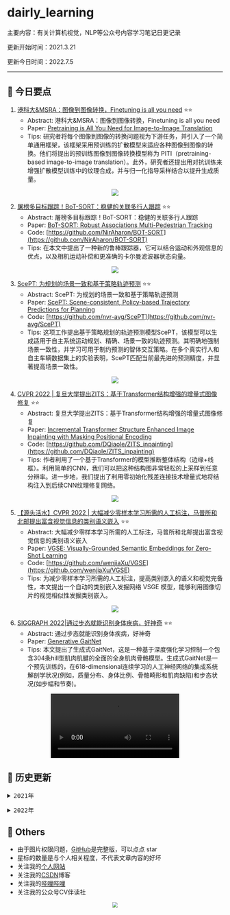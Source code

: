 # dairly_learning
主要内容：有关计算机视觉，NLP等公众号内容学习笔记日更记录

更新开始时间：2021.3.21

更新今日时间：2022.7.5

------



## :paperclip:  今日要点

1. [港科大&MSRA：图像到图像转换，Finetuning is all you need](https://mp.weixin.qq.com/s/dIFubdO7TPx4pvRQ8aSEAQ)         :star::star:
   - Abstract: 港科大&MSRA：图像到图像转换，Finetuning is all you need
   - Paper: [Pretraining is All You Need for Image-to-Image Translation](https://arxiv.org/pdf/2205.12952.pdf)
   - Tips:  研究者将每个图像到图像的转换问题视为下游任务，并引入了一个简单通用框架，该框架采用预训练的扩散模型来适应各种图像到图像的转换。他们将提出的预训练图像到图像转换模型称为 PITI（pretraining-based image-to-image translation）。此外，研究者还提出用对抗训练来增强扩散模型训练中的纹理合成，并与归一化指导采样结合以提升生成质量。

<div align=center><img src="https://mmbiz.qpic.cn/mmbiz_png/KmXPKA19gWicGSyLwmgvrPibLE4pesQnqgTqN7IX6xLfSZ6zVVbor6XufjOoqklXosvEfV1ElTtMCDWzCf1dUXWA/640?wx_fmt=png&wxfrom=5&wx_lazy=1&wx_co=1" style='zoom:100%'>
</div>

2. [屠榜多目标跟踪！BoT-SORT：稳健的关联多行人跟踪](https://mp.weixin.qq.com/s/5d22OZbrxS-FTLqh1iCn4g)       :star::star:
   - Abstract: 屠榜多目标跟踪！BoT-SORT：稳健的关联多行人跟踪
   - Paper: [BoT-SORT: Robust Associations Multi-Pedestrian Tracking](https://arxiv.org/abs/2206.14651)
   - Code: [https://github.com/NirAharon/BOT-SORT](https://github.com/NirAharon/BOT-SORT)
   - Tips: 在本文中提出了一种新的鲁棒跟踪器，它可以结合运动和外观信息的优点，以及相机运动补偿和更准确的卡尔曼滤波器状态向量。

<div align=center><img src="https://mmbiz.qpic.cn/mmbiz_png/5ooHoYt0tgktYQfMrLIJOqz7t9YDZAUCWPdwxkCiaTv2Ls3POc5fVTuO6Lt2GabtiaQib92DjsUUfGrIibKlLOXqgA/640?wx_fmt=png&wxfrom=5&wx_lazy=1&wx_co=1" style='zoom:100%'>
</div>


3. [ScePT: 为规划的场景一致和基于策略轨迹预测](https://mp.weixin.qq.com/s/UxZFYHFk32MSTnK58FSFwQ)       :star::star:
   - Abstract: ScePT: 为规划的场景一致和基于策略轨迹预测
   - Paper: [ScePT: Scene-consistent, Policy-based Trajectory Predictions for Planning](https://arxiv.org/abs/2206.13387)
   - Code: [https://github.com/nvr-avg/ScePT](https://github.com/nvr-avg/ScePT)
   - Tips: 这项工作提出基于策略规划的轨迹预测模型ScePT，该模型可以生成适用于自主系统运动规划、精确、场景一致的轨迹预测。其明确地强制场景一致性，并学习可用于制约预测的智体交互策略。在多个真实行人和自主车辆数据集上的实验表明，ScePT匹配当前最先进的预测精度，并显著提高场景一致性。

<div align=center><img src="https://mmbiz.qpic.cn/mmbiz_png/E5w2bqqaSwiaxw6ZUxiadRMERFqj1L9nBLp6oj5wMaPolUngBB3lLwDqqsngnLn8yKjtkp5b79dBy5AoqVo8SYAg/640?wx_fmt=png&wxfrom=5&wx_lazy=1&wx_co=1" style='zoom:100%'>
</div>


4. [CVPR 2022 | 复旦大学提出ZITS：基于Transformer结构增强的增量式图像修复](https://mp.weixin.qq.com/s/Bnqw2gFS_TTEeglRm3aIIw)       :star::star:
   - Abstract: 复旦大学提出ZITS：基于Transformer结构增强的增量式图像修复
   - Paper: [Incremental Transformer Structure Enhanced Image Inpainting with Masking Positional Encoding](https://arxiv.org/abs/2203.00867)
   - Code: [https://github.com/DQiaole/ZITS_inpainting](https://github.com/DQiaole/ZITS_inpainting)
   - Tips: 作者利用了一个基于Transformer的模型推断整体结构（边缘+线框）。利用简单的CNN，我们可以把这种结构图非常轻松的上采样到任意分辨率。进一步地，我们提出了利用零初始化残差连接技术增量式地将结构注入到后续CNN纹理修复网络。

<div align=center><img src="https://mmbiz.qpic.cn/mmbiz_jpg/yNnalkXE7oX1JznWHEUhCBa6FgnxEGmGRPJIibvsnhWnFaTw6zgSCuoN4mm4YQqu4VJQA3TayicD5QXypts1rZ0g/640?wx_fmt=jpeg&wxfrom=5&wx_lazy=1&wx_co=1" style='zoom:100%'>
</div>

5. [【源头活水】CVPR 2022 | 大幅减少零样本学习所需的人工标注，马普所和北邮提出富含视觉信息的类别语义嵌入](https://mp.weixin.qq.com/s/VfXlObtw2nbZayuuxtUsvg)       :star::star:
   - Abstract: 大幅减少零样本学习所需的人工标注，马普所和北邮提出富含视觉信息的类别语义嵌入
   - Paper: [VGSE: Visually-Grounded Semantic Embeddings for Zero-Shot Learning](https://arxiv.org/abs/2203.10444)
   - Code: [https://github.com/wenjiaXu/VGSE](https://github.com/wenjiaXu/VGSE)
   - Tips: 为减少零样本学习所需的人工标注，提高类别嵌入的语义和视觉完备性，本文提出一个自动的类别嵌入发掘网络 VSGE 模型，能够利用图像切片的视觉相似性发掘类别嵌入。

<div align=center><img src="https://mmbiz.qpic.cn/mmbiz_png/KmXPKA19gW9zTkJA8futG2rNvAkVibZnFJAIYTSHFQTJEohUynFZQZYlHNNUErSEyuqsmkn5LH9Sf23KClVc9qQ/640?wx_fmt=png&wxfrom=5&wx_lazy=1&wx_co=1" style='zoom:100%'>
</div>

6. [SIGGRAPH 2022|通过步态就能识别身体疾病，好神奇](https://mp.weixin.qq.com/s/3rbNM6PkQHxIvwG3NmsoLA)       :star::star:
   - Abstract: 通过步态就能识别身体疾病，好神奇
   - Paper: [Generative GaitNet](https://mrl.snu.ac.kr/research/ProjectGaitNet/paper.pdf)
   - Tips: 本文提出了生成式GaitNet，这是一种基于深度强化学习控制一个包含304条hill型肌肉肌腱的全面的全身肌肉骨骼模型。生成式GaitNet是一个预先训练的，在618-dimensional连续学习的人工神经网络的集成系统解剖学状况(例如，质量分布、身体比例、骨骼畸形和肌肉缺陷)和步态状况(如步幅和节奏)。

<div align=center><video src="http://mpvideo.qpic.cn/0bc3eiaaiaaauiakgsf64brfaiwdaqraabaa.f10003.mp4?dis_k=71a653cadfe202f8cdc22ebe63ea0f5f&dis_t=1656987195&vid=wxv_2467418745456656388&format_id=10003&support_redirect=0&mmversion=false" style='zoom:100%'>
</div>


## 


## :paperclip:  历史更新

<pre><details><summary>2021年</summary>
<details><summary>3月</summary>
    1. <a href="notes/202103/0321.md" target="_blank">公众号内容拓展学习笔记（2021.3.21）</a>
    2. <a href="notes/202103/0322.md" target="_blank">公众号内容拓展学习笔记（2021.3.22）</a>
    3. <a href="notes/202103/0323.md" target="_blank">公众号内容拓展学习笔记（2021.3.23）</a>
    4. <a href="notes/202103/0324.md" target="_blank">公众号内容拓展学习笔记（2021.3.24）</a>
    5. <a href="notes/202103/0325.md" target="_blank">公众号内容拓展学习笔记（2021.3.25）</a>
    6. <a href="notes/202103/0326.md" target="_blank">公众号内容拓展学习笔记（2021.3.26）</a>
    7. <a href="notes/202103/0327.md" target="_blank">公众号内容拓展学习笔记（2021.3.27）</a>
    8. <a href="notes/202103/0328.md" target="_blank">公众号内容拓展学习笔记（2021.3.28）</a>
    9. <a href="notes/202103/0329.md" target="_blank">公众号内容拓展学习笔记（2021.3.29）</a>
    10. <a href="notes/202103/0330.md" target="_blank">公众号内容拓展学习笔记（2021.3.30）</a>
    11. <a href="notes/202103/0331.md" target="_blank">公众号内容拓展学习笔记（2021.3.31）</a>
</details>
<details><summary>4月</summary>
    1. <a href="notes/202104/0401.md" target="_blank">公众号内容拓展学习笔记（2021.4.1）</a>
    2. <a href="notes/202104/0402.md" target="_blank">公众号内容拓展学习笔记（2021.4.2）</a>
    3. <a href="notes/202104/0403.md" target="_blank">公众号内容拓展学习笔记（2021.4.3）</a>
    4. <a href="notes/202104/0404.md" target="_blank">公众号内容拓展学习笔记（2021.4.4）</a>
    5. <a href="notes/202104/0405.md" target="_blank">公众号内容拓展学习笔记（2021.4.5）</a>
    6. <a href="notes/202104/0406.md" target="_blank">公众号内容拓展学习笔记（2021.4.6）</a>
    7. <a href="notes/202104/0407.md" target="_blank">公众号内容拓展学习笔记（2021.4.7）</a>
    8. <a href="notes/202104/0408.md" target="_blank">公众号内容拓展学习笔记（2021.4.8）</a>
    9. <a href="notes/202104/0409.md" target="_blank">公众号内容拓展学习笔记（2021.4.9）</a>
    10. <a href="notes/202104/0410.md" target="_blank">公众号内容拓展学习笔记（2021.4.10）</a>
    11. <a href="notes/202104/0411.md" target="_blank">公众号内容拓展学习笔记（2021.4.11）</a>
    12. <a href="notes/202104/0412.md" target="_blank">公众号内容拓展学习笔记（2021.4.12）</a>
    13. <a href="notes/202104/0413.md" target="_blank">公众号内容拓展学习笔记（2021.4.13）</a>
    14. <a href="notes/202104/0414.md" target="_blank">公众号内容拓展学习笔记（2021.4.14）</a>
    15. <a href="notes/202104/0415.md" target="_blank">公众号内容拓展学习笔记（2021.4.15）</a>
    16. <a href="notes/202104/0416.md" target="_blank">公众号内容拓展学习笔记（2021.4.16）</a>
    17. <a href="notes/202104/0417.md" target="_blank">公众号内容拓展学习笔记（2021.4.17）</a>
    18. <a href="notes/202104/0418.md" target="_blank">公众号内容拓展学习笔记（2021.4.18）</a>
    19. <a href="notes/202104/0419.md" target="_blank">公众号内容拓展学习笔记（2021.4.19）</a>
    20. <a href="notes/202104/0420.md" target="_blank">公众号内容拓展学习笔记（2021.4.20）</a>
    21. <a href="notes/202104/0421.md" target="_blank">公众号内容拓展学习笔记（2021.4.21）</a>
    22. <a href="notes/202104/0422.md" target="_blank">公众号内容拓展学习笔记（2021.4.22）</a>
    23. <a href="notes/202104/0423.md" target="_blank">公众号内容拓展学习笔记（2021.4.23）</a>
    24. <a href="notes/202104/0424.md" target="_blank">公众号内容拓展学习笔记（2021.4.24）</a>
    25. <a href="notes/202104/0425.md" target="_blank">公众号内容拓展学习笔记（2021.4.25）</a>
    26. <a href="notes/202104/0426.md" target="_blank">公众号内容拓展学习笔记（2021.4.26）</a>
    27. <a href="notes/202104/0427.md" target="_blank">公众号内容拓展学习笔记（2021.4.27）</a>
    28. <a href="notes/202104/0428.md" target="_blank">公众号内容拓展学习笔记（2021.4.28）</a>
    29. <a href="notes/202104/0429.md" target="_blank">公众号内容拓展学习笔记（2021.4.29）</a>
    30. <a href="notes/202104/0430.md" target="_blank">公众号内容拓展学习笔记（2021.4.30）</a>
</details>
<details><summary>5月</summary>
    1. <a href="notes/202105/0501.md" target="_blank">公众号内容拓展学习笔记（2021.5.1）</a>
    2. <a href="notes/202105/0502.md" target="_blank">公众号内容拓展学习笔记（2021.5.2）</a>
    3. <a href="notes/202105/0503.md" target="_blank">公众号内容拓展学习笔记（2021.5.3）</a>
    4. <a href="notes/202105/0504.md" target="_blank">公众号内容拓展学习笔记（2021.5.4）</a>
    5. <a href="notes/202105/0505.md" target="_blank">公众号内容拓展学习笔记（2021.5.5）</a>
    6. <a href="notes/202105/0506.md" target="_blank">公众号内容拓展学习笔记（2021.5.6）</a>
    7. <a href="notes/202105/0507.md" target="_blank">公众号内容拓展学习笔记（2021.5.7）</a>
    8. <a href="notes/202105/0508.md" target="_blank">公众号内容拓展学习笔记（2021.5.8）</a>
    9. <a href="notes/202105/0509.md" target="_blank">公众号内容拓展学习笔记（2021.5.9）</a>
    10. <a href="notes/202105/05010.md" target="_blank">公众号内容拓展学习笔记（2021.5.10）</a>
    11. <a href="notes/202105/05011.md" target="_blank">公众号内容拓展学习笔记（2021.5.11）</a>
    12. <a href="notes/202105/05012.md" target="_blank">公众号内容拓展学习笔记（2021.5.12）</a>
    13. <a href="notes/202105/05013.md" target="_blank">公众号内容拓展学习笔记（2021.5.13）</a>
    14. <a href="notes/202105/05014.md" target="_blank">公众号内容拓展学习笔记（2021.5.14）</a>
    15. <a href="notes/202105/05015.md" target="_blank">公众号内容拓展学习笔记（2021.5.15）</a>
    16. <a href="notes/202105/05016.md" target="_blank">公众号内容拓展学习笔记（2021.5.16）</a>
    17. <a href="notes/202105/05027.md" target="_blank">公众号内容拓展学习笔记（2021.5.27）</a>
</details>
<details><summary>9月</summary>
    1. <a href="notes/202109/0930.md" target="_blank">公众号内容拓展学习笔记（2021.9.30）</a>
</details>
<details><summary>10月</summary>
    1. <a href="notes/202110/1001.md" target="_blank">公众号内容拓展学习笔记（2021.10.1）</a>
    2. <a href="notes/202110/1002.md" target="_blank">公众号内容拓展学习笔记（2021.10.2）</a>
    3. <a href="notes/202110/1003.md" target="_blank">公众号内容拓展学习笔记（2021.10.3）</a>
    4. <a href="notes/202110/1004.md" target="_blank">公众号内容拓展学习笔记（2021.10.4）</a>
    5. <a href="notes/202110/1006.md" target="_blank">公众号内容拓展学习笔记（2021.10.6）</a>
    6. <a href="notes/202110/1008.md" target="_blank">公众号内容拓展学习笔记（2021.10.8）</a>
    7. <a href="notes/202110/1016.md" target="_blank">公众号内容拓展学习笔记（2021.10.16）</a>
    8. <a href="notes/202110/1018.md" target="_blank">公众号内容拓展学习笔记（2021.10.18）</a>
</details>
</pre>
<pre><details><summary>2022年</summary>
<details><summary>1月</summary>
    1. <a href="notes/202201/0120.md" target="_blank">公众号内容拓展学习笔记（2022.1.20）</a>
</details>
<details><summary>2月</summary>
    1. <a href="notes/202202/0225.md" target="_blank">公众号内容拓展学习笔记（2022.2.25）</a>
    2. <a href="notes/202202/0226.md" target="_blank">公众号内容拓展学习笔记（2022.2.26）</a>
    3. <a href="notes/202202/0227.md" target="_blank">公众号内容拓展学习笔记（2022.2.27）</a>
    4. <a href="notes/202202/0228.md" target="_blank">公众号内容拓展学习笔记（2022.2.28）</a>
</details>
<details><summary>3月</summary>
    1. <a href="notes/202203/0301.md" target="_blank">公众号内容拓展学习笔记（2022.3.1）</a>
    2. <a href="notes/202203/0302.md" target="_blank">公众号内容拓展学习笔记（2022.3.2）</a>
    3. <a href="notes/202203/0303.md" target="_blank">公众号内容拓展学习笔记（2022.3.3）</a>
    4. <a href="notes/202203/0304.md" target="_blank">公众号内容拓展学习笔记（2022.3.4）</a>
    5. <a href="notes/202203/0305.md" target="_blank">公众号内容拓展学习笔记（2022.3.5）</a>
    6. <a href="notes/202203/0306.md" target="_blank">公众号内容拓展学习笔记（2022.3.6）</a>
    7. <a href="notes/202203/0307.md" target="_blank">公众号内容拓展学习笔记（2022.3.7）</a>
    8. <a href="notes/202203/0308.md" target="_blank">公众号内容拓展学习笔记（2022.3.8）</a>
    9. <a href="notes/202203/0309.md" target="_blank">公众号内容拓展学习笔记（2022.3.9）</a>
    10. <a href="notes/202203/0310.md" target="_blank">公众号内容拓展学习笔记（2022.3.10）</a>
    11. <a href="notes/202203/0311.md" target="_blank">公众号内容拓展学习笔记（2022.3.11）</a>
    12. <a href="notes/202203/0312.md" target="_blank">公众号内容拓展学习笔记（2022.3.12）</a>
    13. <a href="notes/202203/0313.md" target="_blank">公众号内容拓展学习笔记（2022.3.13）</a>
    14. <a href="notes/202203/0314.md" target="_blank">公众号内容拓展学习笔记（2022.3.14）</a>
    15. <a href="notes/202203/0316.md" target="_blank">公众号内容拓展学习笔记（2022.3.16）</a>
    16. <a href="notes/202203/0317.md" target="_blank">公众号内容拓展学习笔记（2022.3.17）</a>
    17. <a href="notes/202203/0330.md" target="_blank">公众号内容拓展学习笔记（2022.3.30）</a>
</details>
<details><summary>4月</summary>
    1. <a href="notes/202204/0402.md" target="_blank">公众号内容拓展学习笔记（2022.4.2）</a>
    2. <a href="notes/202204/0414.md" target="_blank">公众号内容拓展学习笔记（2022.4.14）</a>
</details>
<details><summary>5月</summary>
    1. <a href="notes/202205/0505.md" target="_blank">公众号内容拓展学习笔记（2022.5.5）</a>
    2. <a href="notes/202205/0507.md" target="_blank">公众号内容拓展学习笔记（2022.5.7）</a>
    3. <a href="notes/202205/0509.md" target="_blank">公众号内容拓展学习笔记（2022.5.9）</a>
    4. <a href="notes/202205/0510.md" target="_blank">公众号内容拓展学习笔记（2022.5.10）</a>
    5. <a href="notes/202205/0511.md" target="_blank">公众号内容拓展学习笔记（2022.5.11）</a>
    6. <a href="notes/202205/0517.md" target="_blank">公众号内容拓展学习笔记（2022.5.17）</a>
    7. <a href="notes/202205/0518.md" target="_blank">公众号内容拓展学习笔记（2022.5.18）</a>
    8. <a href="notes/202205/0519.md" target="_blank">公众号内容拓展学习笔记（2022.5.19）</a>
    9. <a href="notes/202205/0520.md" target="_blank">公众号内容拓展学习笔记（2022.5.20）</a>
    10. <a href="notes/202205/0521.md" target="_blank">公众号内容拓展学习笔记（2022.5.21）</a>
    11. <a href="notes/202205/0522.md" target="_blank">公众号内容拓展学习笔记（2022.5.22）</a>
    12. <a href="notes/202205/0523.md" target="_blank">公众号内容拓展学习笔记（2022.5.23）</a>
    13. <a href="notes/202205/0524.md" target="_blank">公众号内容拓展学习笔记（2022.5.24）</a>
    14. <a href="notes/202205/0525.md" target="_blank">公众号内容拓展学习笔记（2022.5.25）</a>
    15. <a href="notes/202205/0527.md" target="_blank">公众号内容拓展学习笔记（2022.5.27）</a>
    16. <a href="notes/202205/0528.md" target="_blank">公众号内容拓展学习笔记（2022.5.28）</a>
    17. <a href="notes/202205/0529.md" target="_blank">公众号内容拓展学习笔记（2022.5.29）</a>
    18. <a href="notes/202205/0530.md" target="_blank">公众号内容拓展学习笔记（2022.5.30）</a>
    19. <a href="notes/202205/0531.md" target="_blank">公众号内容拓展学习笔记（2022.5.31）</a>
</details>
<details><summary>6月</summary>
    1. <a href="notes/202206/0601.md" target="_blank">公众号内容拓展学习笔记（2022.6.1）</a>
    2. <a href="notes/202206/0607.md" target="_blank">公众号内容拓展学习笔记（2022.6.7）</a>
    3. <a href="notes/202206/0619.md" target="_blank">公众号内容拓展学习笔记（2022.6.19）</a>
    4. <a href="notes/202206/0620.md" target="_blank">公众号内容拓展学习笔记（2022.6.20）</a>
</details>
<details><summary>7月</summary>
    1. <a href="notes/202207/07015.md" target="_blank">公众号内容拓展学习笔记（2022.7.5）</a>
</details>
</pre>



## :paperclip:  Others

- 由于图片权限问题，[GitHub](https://github.com/xiaoxuebajie/dairly_learning)是完整版，可以点点 star
- 星标的数量是与个人相关程度，不代表文章内容的好坏
- 关注我的[个人网站](http://www.cvbds.cn/)
- 关注我的[CSDN](https://blog.csdn.net/xiaoxuebajie)博客
- 关注我的[哔哩哔哩](https://space.bilibili.com/424394389)
- 关注我的公众号CV伴读社

<div align=center><img src="https://img-blog.csdnimg.cn/202005031406335.jpg" style='zoom:80%'>
</div>